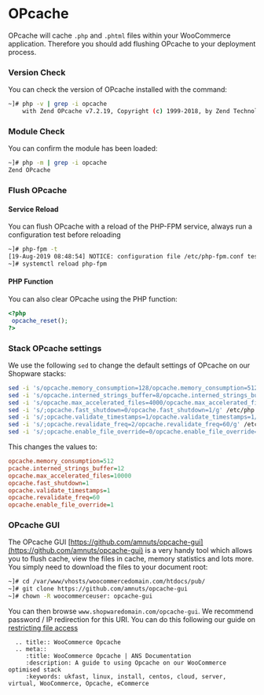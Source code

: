 # OPcache

OPcache will cache `.php` and `.phtml` files within your WooCommerce application. Therefore you should add flushing OPcache to your deployment process.

### Version Check

You can check the version of OPcache installed with the command:

```bash
~]# php -v | grep -i opcache
    with Zend OPcache v7.2.19, Copyright (c) 1999-2018, by Zend Technologies
```

### Module Check

You can confirm the module has been loaded:

```bash
~]# php -m | grep -i opcache
Zend OPcache
```

### Flush OPcache

#### Service Reload

You can flush OPcache with a reload of the PHP-FPM service, always run a configuration test before reloading

```bash
~]# php-fpm -t
[19-Aug-2019 08:48:54] NOTICE: configuration file /etc/php-fpm.conf test is successful
~]# systemctl reload php-fpm
```

#### PHP Function

You can also clear OPcache using the PHP function:

```php
<?php
 opcache_reset();
?>
```

### Stack OPcache settings

We use the following `sed` to change the default settings of OPcache on our Shopware stacks:

```bash
sed -i 's/opcache.memory_consumption=128/opcache.memory_consumption=512/g' /etc/php.d/*opcache.ini
sed -i 's/opcache.interned_strings_buffer=8/opcache.interned_strings_buffer=12/g' /etc/php.d/*opcache.ini
sed -i 's/opcache.max_accelerated_files=4000/opcache.max_accelerated_files=10000/g' /etc/php.d/*opcache.ini
sed -i 's/;opcache.fast_shutdown=0/opcache.fast_shutdown=1/g' /etc/php.d/*opcache.ini
sed -i 's/;opcache.validate_timestamps=1/opcache.validate_timestamps=1/g' /etc/php.d/*opcache.ini
sed -i 's/;opcache.revalidate_freq=2/opcache.revalidate_freq=60/g' /etc/php.d/*opcache.ini
sed -i 's/;opcache.enable_file_override=0/opcache.enable_file_override=1/g' /etc/php.d/*opcache.ini
```

This changes the values to:

```ini
opcache.memory_consumption=512
pcache.interned_strings_buffer=12
opcache.max_accelerated_files=10000
opcache.fast_shutdown=1
opcache.validate_timestamps=1
opcache.revalidate_freq=60
opcache.enable_file_override=1
```

### OPcache GUI

The OPcache GUI [https://github.com/amnuts/opcache-gui](https://github.com/amnuts/opcache-gui) is a very handy tool which allows you to flush cache, view the files in cache, memory statistics and lots more. You simply need to download the files to your document root:

```bash
~]# cd /var/www/vhosts/woocommercedomain.com/htdocs/pub/
~]# git clone https://github.com/amnuts/opcache-gui
~]# chown -R woocommerceuser: opcache-gui
```

You can then browse `www.shopwaredomain.com/opcache-gui`. We recommend password / IP redirection for this URI. You can do this following our guide on [restricting file access](/ecommercestacks/magento/magento2/restrictfilefolder)

```eval_rst
  .. title:: WooCommerce Opcache
  .. meta::
     :title: WooCommerce Opcache | ANS Documentation
     :description: A guide to using Opcache on our WooCommerce optimised stack
     :keywords: ukfast, linux, install, centos, cloud, server, virtual, WooCommerce, Opcache, eCommerce
```
